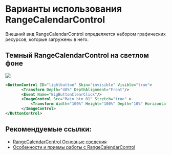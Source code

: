 # Варианты использования RangeCalendarControl 

Внешний вид RangeCalendarControl определяется набором графических ресурсов, которые загружены в него.

## Темный RangeCalendarControl на светлом фоне 

![](../.screenshots/IDVP_01_default_button.png)

```xml
<ButtonControl ID="lightbutton" Skin="invisible" Visible="true">
       <Transform Depth="40%" DepthAlignment="Front"/>
       <Event Name="BigButtonClearClick"/>
       <ImageControl Src="Main_btn_01" Stretch="true" >
           <Transform Width="100%" Height="100%" Depth="10%" HorizontalAlignment="Center"/>
       </ImageControl>
</ButtonControl>
```





## Рекомендуемые ссылки:

- [RangeCalendarControl Основные сведения](../README.md)
- [Особенности и приемы работы с RangeCalendarControl](../README_hints.md)